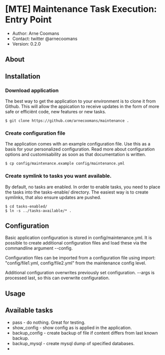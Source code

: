 # [MTE] Maintenance Task Execution: Entry Point
- Author: Arne Coomans
- Contact: twitter @arnecoomans
- Version: 0.2.0

## About

## Installation
### Download application
The best way to get the application to your environment is to clone it from Github. This will allow the appication to receive updates in the form of more safe or efficiënt code, new features or new tasks.
```
$ git clone https://github.com/arnecoomans/maintenance . 
```

### Create configuration file
The application comes with an example configuration file. Use this as a basis for your personalized configuration. Read more about configuration options and customisability as soon as that documentation is written.
```
$ cp config/maintenance.example config/maintenance.yml
```

### Create symlink to tasks you want available.
By default, no tasks are enabled. In order to enable tasks, you need to place the tasks into the tasks-enable/ directory. The easiest way is to create symlinks, that also ensure updates are pushed.
```
$ cd tasks-enabled/
$ ln -s ../tasks-available/* .
```

## Configuration
Basic application configuration is stored in config/maintenance.yml. It is possible to create additional configuration files and load these via the commandline argument --config.

Configuration files can be imported from a configuration file using import: "config/file1.yml, config/file2.yml" from the maintenance config level.

Additional configuration overwrites previously set configuration. --args is processed last, so this can overwrite configuration.

## Usage

## Available tasks
- pass - do nothing. Great for testing.
- show_config - show config as is applied in the application.
- backup_config - create backup of file if content differs from last known backup.
- backup_mysql - create mysql dump of specified databases.
- 

